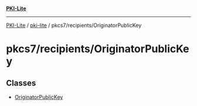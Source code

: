[**PKI-Lite**](../../../../README.md)

---

[PKI-Lite](../../../../README.md) / [pki-lite](../../../README.md) / pkcs7/recipients/OriginatorPublicKey

# pkcs7/recipients/OriginatorPublicKey

## Classes

- [OriginatorPublicKey](classes/OriginatorPublicKey.md)
